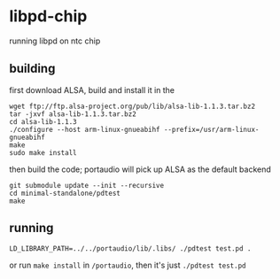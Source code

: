 # libpd-chip
running libpd on ntc chip

## building

first download ALSA, build and install it in the

	wget ftp://ftp.alsa-project.org/pub/lib/alsa-lib-1.1.3.tar.bz2
	tar -jxvf alsa-lib-1.1.3.tar.bz2
	cd alsa-lib-1.1.3
	./configure --host arm-linux-gnueabihf --prefix=/usr/arm-linux-gnueabihf
	make
	sudo make install

then build the code; portaudio will pick up ALSA as the default backend

    git submodule update --init --recursive
    cd minimal-standalone/pdtest
    make

## running

    LD_LIBRARY_PATH=../../portaudio/lib/.libs/ ./pdtest test.pd .

or run `make install` in `/portaudio`, then it's just `./pdtest test.pd`
